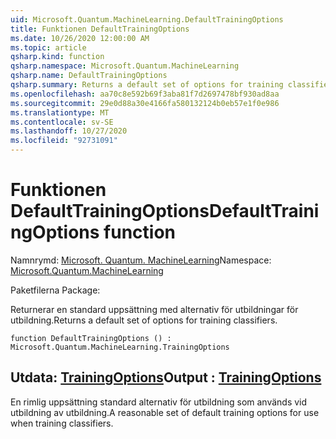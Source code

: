 ```yaml
---
uid: Microsoft.Quantum.MachineLearning.DefaultTrainingOptions
title: Funktionen DefaultTrainingOptions
ms.date: 10/26/2020 12:00:00 AM
ms.topic: article
qsharp.kind: function
qsharp.namespace: Microsoft.Quantum.MachineLearning
qsharp.name: DefaultTrainingOptions
qsharp.summary: Returns a default set of options for training classifiers.
ms.openlocfilehash: aa70c8e592b69f3aba81f7d2697478bf930ad8aa
ms.sourcegitcommit: 29e0d88a30e4166fa580132124b0eb57e1f0e986
ms.translationtype: MT
ms.contentlocale: sv-SE
ms.lasthandoff: 10/27/2020
ms.locfileid: "92731091"
---
```

# <a name="defaulttrainingoptions-function"></a><span data-ttu-id="1bfc5-102">Funktionen DefaultTrainingOptions</span><span class="sxs-lookup"><span data-stu-id="1bfc5-102">DefaultTrainingOptions function</span></span>

<span data-ttu-id="1bfc5-103">Namnrymd: [Microsoft. Quantum. MachineLearning](xref:Microsoft.Quantum.MachineLearning)</span><span class="sxs-lookup"><span data-stu-id="1bfc5-103">Namespace: [Microsoft.Quantum.MachineLearning](xref:Microsoft.Quantum.MachineLearning)</span></span>

<span data-ttu-id="1bfc5-104">Paketfilerna [](https://nuget.org/packages/)</span><span class="sxs-lookup"><span data-stu-id="1bfc5-104">Package: [](https://nuget.org/packages/)</span></span>


<span data-ttu-id="1bfc5-105">Returnerar en standard uppsättning med alternativ för utbildningar för utbildning.</span><span class="sxs-lookup"><span data-stu-id="1bfc5-105">Returns a default set of options for training classifiers.</span></span>

```qsharp
function DefaultTrainingOptions () : Microsoft.Quantum.MachineLearning.TrainingOptions
```


## <a name="output--trainingoptions"></a><span data-ttu-id="1bfc5-106">Utdata: [TrainingOptions](xref:Microsoft.Quantum.MachineLearning.TrainingOptions)</span><span class="sxs-lookup"><span data-stu-id="1bfc5-106">Output : [TrainingOptions](xref:Microsoft.Quantum.MachineLearning.TrainingOptions)</span></span>

<span data-ttu-id="1bfc5-107">En rimlig uppsättning standard alternativ för utbildning som används vid utbildning av utbildning.</span><span class="sxs-lookup"><span data-stu-id="1bfc5-107">A reasonable set of default training options for use when training classifiers.</span></span>